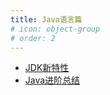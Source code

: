 ```yaml
---
title: Java语言篇
# icon: object-group
# order: 2
---
```


- [JDK新特性](./JDK新特性.md)
- [Java进阶总结](./Java进阶总结.md)

